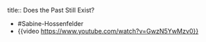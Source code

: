 title:: Does the Past Still Exist?

- #Sabine-Hossenfelder
- {{video https://www.youtube.com/watch?v=GwzN5YwMzv0}}